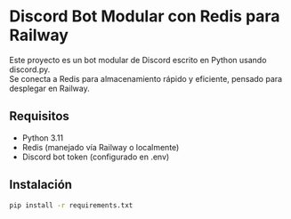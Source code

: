 # Discord Bot Modular con Redis para Railway

Este proyecto es un bot modular de Discord escrito en Python usando discord.py.  
Se conecta a Redis para almacenamiento rápido y eficiente, pensado para desplegar en Railway.

## Requisitos

- Python 3.11
- Redis (manejado vía Railway o localmente)
- Discord bot token (configurado en .env)

## Instalación

```bash
pip install -r requirements.txt
